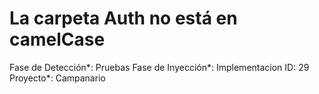 # La carpeta Auth no está en camelCase

Fase de Detección*: Pruebas
Fase de Inyección*: Implementacion
ID: 29
Proyecto*: Campanario